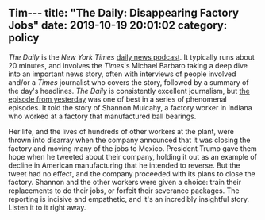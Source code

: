 Tim---
title: "The Daily: Disappearing Factory Jobs"
date: 2019-10-19 20:01:02
category: policy
---

_The Daily_ is the _New York Times_ [daily news podcast](https://www.nytimes.com/podcasts/the-daily). It typically runs about 20 minutes, and involves the _Times_'s Michael Barbaro taking a deep dive into an important news story, often with interviews of people involved and/or a _Times_ journalist who covers the story, followed by a summary of the day's headlines. _The Daily_ is consistently excellent journalism, but [the episode from yesterday](https://www.nytimes.com/2017/10/18/podcasts/the-daily/factory-jobs.html) was one of best in a series of phenomenal episodes. It told the story of Shannon Mulcahy, a factory worker in Indiana who worked at a factory that manufactured ball bearings.

Her life, and the lives of hundreds of other workers at the plant, were thrown into disarray when the company announced that it was closing the factory and moving many of the jobs to Mexico. President Trump gave them hope when he tweeted about their company, holding it out as an example of decline in American manufacturing that he intended to reverse. But the tweet had no effect, and the company proceeded with its plans to close the factory. Shannon and the other workers were given a choice: train their replacements to do their jobs, or forfeit their severance packages. The reporting is incisive and empathetic, and it's an incredibly insightful story. Listen it to it right away.
